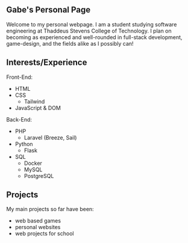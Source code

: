 ## Gabe's Personal Page
Welcome to my personal webpage. 
I am a student studying software engineering at Thaddeus Stevens College of Technology.
I plan on becoming as experienced and well-rounded in full-stack development, game-design, and the fields alike as I possibly can!

## Interests/Experience
Front-End:
- HTML
- CSS
    - Tailwind
- JavaScript & DOM

Back-End:
- PHP
    - Laravel (Breeze, Sail)
- Python
    - Flask
- SQL
    - Docker
    - MySQL
    - PostgreSQL

## Projects
My main projects so far have been:
- web based games
- personal websites
- web projects for school

